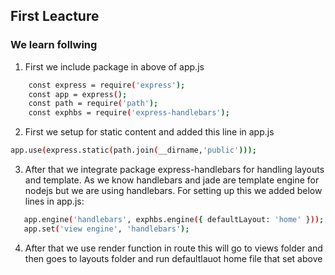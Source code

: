 ## First Leacture

### We learn follwing

1. First we include package in above of app.js

```bash
    const express = require('express');
    const app = express();
    const path = require('path');
    const exphbs = require('express-handlebars');
```

2. First we setup for static content and added this line in app.js

```bash
app.use(express.static(path.join(__dirname,'public')));
```

3. After that we integrate package express-handlebars for handling layouts and template. As we know handlebars and jade are template engine for nodejs but we are using handlebars. For setting up this we added below lines in app.js:

```bash
   app.engine('handlebars', exphbs.engine({ defaultLayout: 'home' }));
   app.set('view engine', 'handlebars');
```

4. After that we use render function in route this will go to views folder and then goes to layouts folder and run defaultlauot home file that set above
